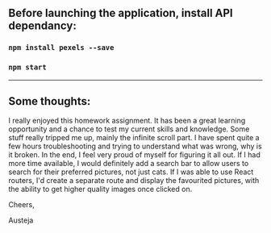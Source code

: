 
## Before launching the application, install API dependancy:

### `npm install pexels --save`
### `npm start`

-----
## Some thoughts:

I really enjoyed this homework assignment. It has been a great learning opportunity and a chance to test my current
skills and knowledge. Some stuff really tripped me up, mainly the infinite scroll part. I have spent quite a few 
hours troubleshooting and trying to understand what was wrong, why is it broken. In the end, I feel very proud of
myself for figuring it all out. If I had more time available, I would definitely add a search bar to allow users to
search for their preferred pictures, not just cats. If I was able to use React routers, I'd create a separate route
and display the favourited pictures, with the ability to get higher quality images once clicked on.


Cheers,

Austeja